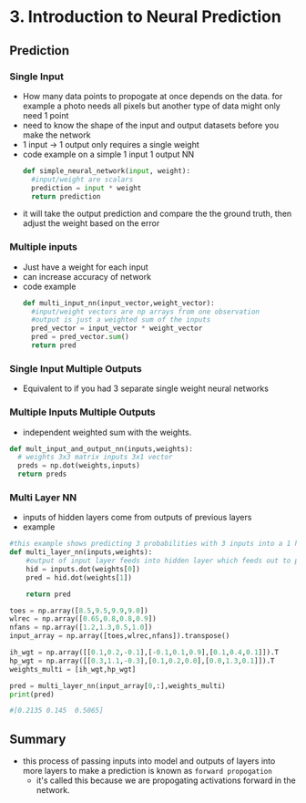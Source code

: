 # 3. Introduction to Neural Prediction

## Prediction

### Single Input
- How many data points to propogate at once depends on the data. for example a photo needs all pixels but another type of data might only need 1 point
- need to know the shape of the input and output datasets before you make the network
- 1 input -> 1 output only requires a single weight
- code example on a simple 1 input 1 output NN
  ```python
  def simple_neural_network(input, weight):
    #input/weight are scalars
    prediction = input * weight
    return prediction
  ```
- it will take the output prediction and compare the the ground truth, then adjust the weight based on the error

### Multiple inputs
- Just have a weight for each input
- can increase accuracy of network
- code example
  ```python
  def multi_input_nn(input_vector,weight_vector):
    #input/weight vectors are np arrays from one observation
    #output is just a weighted sum of the inputs
    pred_vector = input_vector * weight_vector
    pred = pred_vector.sum()
    return pred
  ```

### Single Input Multiple Outputs
  - Equivalent to if you had 3 separate single weight neural networks
  
### Multiple Inputs Multiple Outputs
  - independent weighted sum with the weights.
  ```python
  def mult_input_and_output_nn(inputs,weights):
    # weights 3x3 matrix inputs 3x1 vector
    preds = np.dot(weights,inputs)
    return preds
  ```
### Multi Layer NN
  - inputs of hidden layers come from outputs of previous layers
  - example
  ```python
  #this example shows predicting 3 probabilities with 3 inputs into a 1 hidden layer network and number of toes, w/l record, and number of fans as inputs
  def multi_layer_nn(inputs,weights):
      #output of input layer feeds into hidden layer which feeds out to pred (output layer)
      hid = inputs.dot(weights[0])
      pred = hid.dot(weights[1])

      return pred

  toes = np.array([8.5,9.5,9.9,9.0])
  wlrec = np.array([0.65,0.8,0.8,0.9])
  nfans = np.array([1.2,1.3,0.5,1.0])
  input_array = np.array([toes,wlrec,nfans]).transpose()

  ih_wgt = np.array([[0.1,0.2,-0.1],[-0.1,0.1,0.9],[0.1,0.4,0.1]]).T
  hp_wgt = np.array([[0.3,1.1,-0.3],[0.1,0.2,0.0],[0.0,1.3,0.1]]).T
  weights_multi = [ih_wgt,hp_wgt]

  pred = multi_layer_nn(input_array[0,:],weights_multi)
  print(pred)
  
  #[0.2135 0.145  0.5065]
  ```
  
## Summary
  - this process of passing inputs into model and outputs of layers into more layers to make a prediction is known as ```forward propogation```
    - it's called this because we are propogating activations forward in the network.
